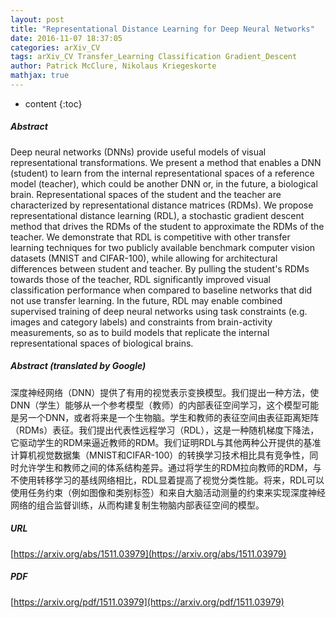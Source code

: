 ```yaml
---
layout: post
title: "Representational Distance Learning for Deep Neural Networks"
date: 2016-11-07 18:37:05
categories: arXiv_CV
tags: arXiv_CV Transfer_Learning Classification Gradient_Descent
author: Patrick McClure, Nikolaus Kriegeskorte
mathjax: true
---
```


* content
{:toc}

##### Abstract
Deep neural networks (DNNs) provide useful models of visual representational transformations. We present a method that enables a DNN (student) to learn from the internal representational spaces of a reference model (teacher), which could be another DNN or, in the future, a biological brain. Representational spaces of the student and the teacher are characterized by representational distance matrices (RDMs). We propose representational distance learning (RDL), a stochastic gradient descent method that drives the RDMs of the student to approximate the RDMs of the teacher. We demonstrate that RDL is competitive with other transfer learning techniques for two publicly available benchmark computer vision datasets (MNIST and CIFAR-100), while allowing for architectural differences between student and teacher. By pulling the student's RDMs towards those of the teacher, RDL significantly improved visual classification performance when compared to baseline networks that did not use transfer learning. In the future, RDL may enable combined supervised training of deep neural networks using task constraints (e.g. images and category labels) and constraints from brain-activity measurements, so as to build models that replicate the internal representational spaces of biological brains.

##### Abstract (translated by Google)
深度神经网络（DNN）提供了有用的视觉表示变换模型。我们提出一种方法，使DNN（学生）能够从一个参考模型（教师）的内部表征空间学习，这个模型可能是另一个DNN，或者将来是一个生物脑。学生和教师的表征空间由表征距离矩阵（RDMs）表征。我们提出代表性远程学习（RDL），这是一种随机梯度下降法，它驱动学生的RDM来逼近教师的RDM。我们证明RDL与其他两种公开提供的基准计算机视觉数据集（MNIST和CIFAR-100）的转换学习技术相比具有竞争性，同时允许学生和教师之间的体系结构差异。通过将学生的RDM拉向教师的RDM，与不使用转移学习的基线网络相比，RDL显着提高了视觉分类性能。将来，RDL可以使用任务约束（例如图像和类别标签）和来自大脑活动测量的约束来实现深度神经网络的组合监督训练，从而构建复制生物脑内部表征空间的模型。

##### URL
[https://arxiv.org/abs/1511.03979](https://arxiv.org/abs/1511.03979)

##### PDF
[https://arxiv.org/pdf/1511.03979](https://arxiv.org/pdf/1511.03979)

